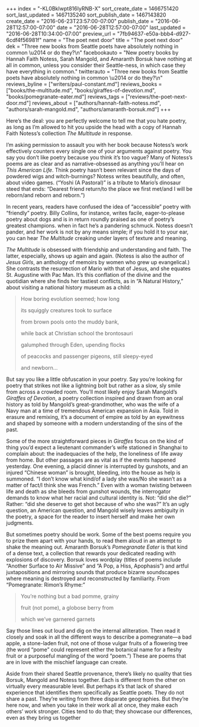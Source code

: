 +++
index = "-KL0BkIwpt816IyRNB-X"
sort_create_date = 1466751420
sort_last_updated = 1467135240
sort_publish_date = 1467143820
create_date = "2016-06-23T23:57:00-07:00"
publish_date = "2016-06-28T12:57:00-07:00"
date = "2016-06-28T12:57:00-07:00"
last_updated = "2016-06-28T10:34:00-07:00"
preview_url = "7fb94637-e50a-bbb4-d927-6cdf4f56981f"
name = "The poet next door"
title = "The poet next door"
dek = "Three new books from Seattle poets have absolutely nothing in common \u2014 or do they?\n"
facebookauto = "New poetry books by Hannah Faith Notess, Sarah Mangold, and Amaranth Borsuk have nothing at all in common, unless you consider their Seattle-ness, in which case they have everything in common."
twitterauto = "Three new books from Seattle poets have absolutely nothing in common \u2014 or do they?\n"
reviews_byline = ["writers/paul-constant.md"]
reviews_books = ["books/the-multitude.md", "books/giraffes-of-devotion.md", "books/pomegranate-eater.md"]
reviews_tags = ["reviews/the-poet-next-door.md"]
reviews_about = ["authors/hannah-faith-notess.md", "authors/sarah-mangold.md", "authors/amaranth-borsuk.md"]
+++

Here’s the deal: you are perfectly welcome to tell me that you hate poetry, as long as I’m allowed to hit you upside the head with a copy of Hannah Faith Notess’s collection *The Multitude* in response. 

I’m asking permission to assault you with her book because Notess’s work effectively counters every single one of your arguments against poetry. You say you don’t like poetry because you think it’s too vague? Many of Notess’s poems are as clear and as narrative-obsessed as anything you’ll hear on *This American Life*. Think poetry hasn’t been relevant since the days of powdered wigs and witch-burnings? Notess writes beautifully, and often, about video games. (“Yoshi (A Pastoral)” is a tribute to Mario’s dinosaur steed that ends: “Dearest friend return/to the place we first met/and I will be reborn/and reborn and reborn.”)

In recent years, readers have confused the idea of “accessible” poetry with “friendly” poetry. Billy Collins, for instance, writes facile, eager-to-please poetry about dogs and is in return roundly praised as one of poetry’s greatest champions. when in fact he’s a pandering schmuck. Notess doesn’t pander, and her work is not by any means simple; if you hold it to your ear, you can hear *The Multitude* creaking under layers of texture and meaning. 

*The Multitude* is obsessed with friendship and understanding and faith. The latter, especially, shows up again and again. (Notess is also the author of *Jesus Girls*, an anthology of memoirs by women who grew up evangelical.) She contrasts the resurrection of Mario with that of Jesus, and she equates St. Augustine with Pac Man. It’s this conflation of the divine and the quotidian where she finds her tastiest conflicts, as in “A Natural History,” about visiting a national history museum as a child:

<blockquote><p>How boring evolution seemed; how long</p>
<p>its squiggly creatures took to surface</p>
<p>from brown pools onto the muddy bank,</p>
<p>while back at Christian school the brontosauri</p>
<p>galumphed through Eden, upending flocks</p>
<p>of peacocks and passenger pigeons, still sleepy-eyed</p>
<p>and newborn…</p></blockquote>

<div class="break"></div>

But say you like a little obfuscation in your poetry. Say you’re looking for poetry that strikes not like a lightning bolt but rather as a slow, sly smile from across a crowded room. You’ll most likely enjoy Sarah Mangold’s *Giraffes of Devotion*, a poetry collection inspired and drawn from an oral history as told by Mangold’s great-grandmother, who was the wife of a Navy man at a time of tremendous American expansion in Asia. Told in erasure and remixing, it’s a document of empire as told by an eyewitness and shaped by someone with a modern understanding of the sins of the past.

Some of the more straightforward pieces in *Giraffes* focus on the kind of thing you’d expect a lieutenant commander’s wife stationed in Shanghai to complain about: the inadequacies of the help, the loneliness of life away from home. But other passages are as vital as if the events happened yesterday. One evening, a placid dinner is interrupted by gunshots, and an injured “Chinese woman” is brought, bleeding, into the house as help is summoned. “I don’t know what kind/of a lady she was/No she wasn’t as a matter of fact/I think she was French.” Even with a woman twisting between life and death as she bleeds from gunshot wounds, the interrogator demands to know what her racial and cultural identity is. Not: “did she die?” Rather: “did she deserve to get shot because of who she was?”  It’s an ugly question, an American question, and Mangold wisely leaves ambiguity in the poetry, a space for the reader to insert herself and make her own judgments.

<div class="break"></div>

But sometimes poetry should be work. Some of the best poems require you to prize them apart with your hands, to read them aloud in an attempt to shake the meaning out. Amaranth Borsuk’s *Pomegranate Eater* is that kind of a dense text, a collection that rewards your dedicated reading with explosions of discovery. Borsuk loves wordplay (titles of poems include “Another Surface to Air Missive” and “A Pop, a Hiss, Apophasis”) and artful juxtapositions and mirroring sounds that produce bizarre soundscapes where meaning is destroyed and reconstructed by familiarity. From “Pomegranate: Rimon’s Rhyme:”

<blockquote><p>You’re nothing but a bad pomme, grainy</p>
<p>fruit (not pome), a globose berry from</p>
<p>which we’ve garnered garnets</p></blockquote>

Say those lines out loud and dig on the internal alliteration. Then read it closely and soak in all the different ways to describe a pomegranate—a bad apple, a stone-laden fruit, not one of those vulgar fruits of a flowering tree (the word “pome” could represent either the botanical name for a fleshy fruit or a purposeful mangling of the word “poem.”) These are poems that are in love with the mischief language can create.

<div class="break"></div>

Aside from their shared Seattle provenance, there’s likely no quality that ties Borsuk, Mangold and Notess together. Each is different from the other on virtually every measurable level. But perhaps it’s that lack of shared experience that identifies them specifically as Seattle poets. They do not share a past. They’re writing from three disparate geographies. But they’re here now, and when you take in their work all at once, they make each others’ work stronger. Cities tend to do that; they showcase our differences, even as they bring us together